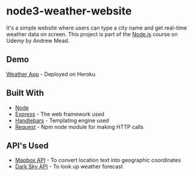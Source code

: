 # node3-weather-website

It's a simple website where users can type a city name and get real-time weather data on screen. This project is part of the [Node.js](https://www.udemy.com/course/the-complete-nodejs-developer-course-2/) course on Udemy by Andrew Mead.

## Demo
[Weather App](https://argote-weather-application.herokuapp.com/) - Deployed on Heroku

## Built With
* [Node](https://nodejs.org/dist/latest-v12.x/docs/api/) 
* [Express](http://expressjs.com/en/4x/api.html) - The web framework used
* [Handlebars](https://handlebarsjs.com/guide/) - Templating engine used
* [Request](https://rometools.github.io/rome/)  - Npm node module for making HTTP calls


## API's Used
* [Mapbox API](https://docs.mapbox.com/api/) - To convert location text into geographic coordinates
* [Dark Sky API](https://darksky.net/dev/docs) - To look up weather forecast 
